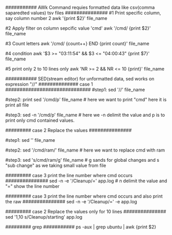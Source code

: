 ########### AWk Command requies formatted data like csv(comma saparedted values) tsv files ###############
#1 Print specific column, say column number 2
awk '{print $2}' file_name

#2 Apply filter on column sepcific value 'cmd'
awk '/cmd/ {print $2}' file_name

#3 Count letters
awk '/cmd/ {count++} END {print count}' file_name

#4 condition
awk '$3 >= "03:11:54" && $3 <= "04:00:43" {print $7}' file_name 

#5 print only 2 to 10 lines only
awk 'NR >= 2 && NR <= 10 {print}' file_name

########### SED(stream editor) for unformatted data, sed works on expression "//"
############## case 1 ##############################
#step1:
sed '//' file_name

#step2: print
sed '/cmd/p' file_name # here we want to print "cmd" here it is print all file

#step3:
sed -n '/cmd/p' file_name # here we -n delimit the value and p is to print only cmd contained  values.

######### case 2 Replace the values ###############

#step1:
sed '' file_name

#step2: 
sed '/cmd/ram/' file_name # here we want to replace cmd with ram

#step3:
sed 's/cmd/ram/g' file_name # g sands for global changes and s "sub change" as we taking small value from file


######### case 3 print the line number where cmd occurs ###############
sed -n -e '/Cleanup/=' app.log # n delimit the value and "=" show the line number

######### case 3 print the line number where cmd occurs and also print the raw ###############
sed -n -e '/Cleanup/=' -e app.log


######### case 2 Replace the values only for 10 lines ###############
sed '1,10 s/Cleanup/starting' app.log




######### grep ###########
ps -aux | grep ubuntu | awk {print $2}


